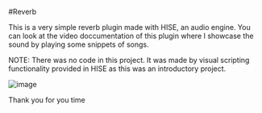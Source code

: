 #Reverb

This is a very simple reverb plugin made with HISE, an audio engine.
You can look at the video doccumentation of this plugin where I showcase the sound by playing some snippets of songs.

NOTE: There was no code in this project. It was made by visual scripting functionality provided in HISE as this was an introductory 
project.

![image](https://github.com/user-attachments/assets/77fe12a0-6e97-43ca-ba82-621999bf9274)

Thank you for you time
